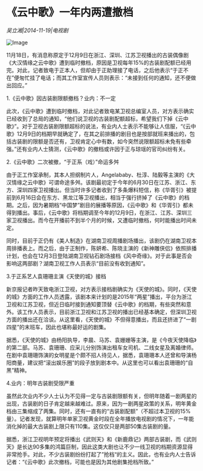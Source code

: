 # 《云中歌》一年内两遭撤档

*吴立湘|2014-11-19|电视剧*

![Image](http://static.ylzbl.com/uploads/ueditor/php/upload/image/20180323/1521796851802699.jpeg)

11月18日，有消息称原定于12月9日在浙江、深圳、江苏卫视播出的古装偶像剧《大汉情缘之云中歌》遭到临时撤档，原因是卫视每年15%的古装剧配额已经用完。对此，记者致电于正本人，但却由于正助理接了电话，之后他表示“于正不在”便匆忙挂了电话；而其工作室宣传人员则表示：“未接到任何的通知，还不便做出回应。”

1.《云中歌》因古装剧限额撤档？业内：不一定

此次，《云中歌》遭到临时撤档，对此记者致电某卫视总编室人员，对方表示确实已经收到了总局的通知，“他们说卫视的古装剧配额超标，希望我们下掉《云中歌》”。对于卫视古装剧限额超标的说法，有业内人士表示不能够让人信服，“《云中歌》12月9日的档期早就确定了，在其之前排播的剧目也是按部就班来播出的，包括古装剧的限额是否还有，卫视肯定心中有数，如今突然说限额超标未免有些牵强。”还有业内人士猜测，《云中歌》的撤档或许因于正与琼瑶的官司纠纷有关。

2.《云中歌》二次被撤，“于正系（戏）”命运多舛

由于正工作室承制，其本人担纲制片人，Angelababy、杜淳、陆毅等主演的《大汉情缘之云中歌》可谓命途多舛。该剧最初定于今年的6月30日在江苏、浙江、东方、深圳四家卫视播出。但当时许多记者收到了多条爆料短信，称《华胥引》被提前到6月16日会在东方、黑龙江等卫视播出，相当于强行挤掉了《云中歌》的档期。之后，因为暑期档“中国梦”剧目的展播等原因，《云中歌》和《华胥引》都未得到播出。事后，《云中歌》将档期调至今年的12月9日，在浙江、江苏、深圳三家卫视播出。而今在开播前不到半个月的时候，又遭临时撤档，何时能播出时间未定。

同时，目前于正仍有《美人制造》在湖南卫视周播剧场播出，该剧仍在湖南卫视本周排播表上。而之后，由于正制作，陈妍希、陈晓主演的《新神雕侠侣》依照排播计划，也会在12月3日登陆湖南卫视钻石剧场接档《风中奇缘》。对于此事是否会影响这两部剧？湖南卫视工作人员表示“目前没有收到通知”。

3.于正系艺人袁珊珊主演《天使的城》接档

新京报记者昨天致电浙江卫视，对方表示接档剧确实为《天使的城》。同时，《天使的城》方面的工作人员透露，该剧本来计划的是2015年“两星”播出，平台为浙江卫视和江苏卫视，但近日临时接到通知要顶替《云中歌》的档期，有些突然和意外。该工作人员表示，目前浙江卫视和江苏卫视的播出已经基本确定，但深圳卫视方面的播出还在洽谈。从这里看，《天使的城》不但得意播出，而且还挤进了“一剧四星”的末班车，因此也堪称最好运的剧集。

据悉，《天使的城》由杨阳执导，李晨、马苏、袁姗姗等主演，是《今夜天使降临》的第二部。马苏、袁珊珊、应采儿分别饰演出租车女司机、二线女星及离婚律师。在剧中袁珊珊饰演的女明星是个颇不招人待见人，据悉，袁珊珊本人还曾和导演杨阳商量，建议把“滚出娱乐圈”的段子放到剧本中。从这里也可以看出袁珊珊的“自黑”精神。

4.业内：明年古装剧受限严重

虽然此次业内不少人士认为不见得一定与古装剧限额有关，但明年随着一剧两星的出现，古装剧的日子肯定越来越难过。原来，因为一剧两星政策的关系，明年黄金档由三集缩成了两集。同时，还有一直有的“古装剧配额”（不超过本卫视的15%量）。记者发现，就算明年单家卫视黄金时段在全年播放电视剧的情况下，一年能消化掉的最大古装剧上限只有110集。这仅仅只是两部50集古装剧的量。

据悉，浙江卫视明年预定将播出《武则天》和《新鹿鼎记》两部古装剧，而《武则天》是长达90多集的鸿篇巨制，因此这类大剧也让不少一线卫视的档期资源显得非常抢手。对此，不少古装剧纷纷打起了”抢档“的主义。因此，也有业内人士告诉记者：“《云中歌》此次撤档，可能也是因为其他剧集抢档所致。”

